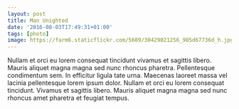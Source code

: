 ```yaml
---
layout: post
title: Man Unighted
date: '2016-08-03T17:49:31+01:00'
tags: [photo]
image: https://farm6.staticflickr.com/5609/30429021256_905d67736d_h.jpg
---
```

<!--
<a data-flickr-embed="true"  href="https://www.flickr.com/photos/umbriel/30429021256/in/datetaken-public/" title="Keepin&#x27; It Spoopy"><img src="https://c1.staticflickr.com/6/5609/30429021256_7f5a1fbd33_z.jpg" width="640" height="480" alt="Keepin&#x27; It Spoopy"></a><script async src="//embedr.flickr.com/assets/client-code.js" charset="utf-8"></script>
-->
Nullam et orci eu lorem consequat tincidunt vivamus et sagittis libero. Mauris aliquet magna magna sed nunc rhoncus pharetra. Pellentesque condimentum sem. In efficitur ligula tate urna. Maecenas laoreet massa vel lacinia pellentesque lorem ipsum dolor. Nullam et orci eu lorem consequat tincidunt. Vivamus et sagittis libero. Mauris aliquet magna magna sed nunc rhoncus amet pharetra et feugiat tempus.
